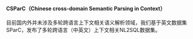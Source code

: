 #### CSParC（Chinese cross-domain Semantic Parsing in Context）

目前国内外并未涉及多轮跨语言上下文相关语义解析领域，我们基于英文数据集SParC，发布了多轮跨语言（中英文）上下文相关NL2SQL数据集。
